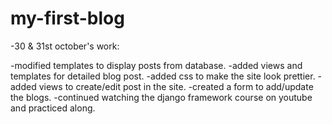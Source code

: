 # my-first-blog

-30 & 31st october's work:

-modified templates to display posts from database.
-added views and templates for detailed blog post.
-added css to make the site look prettier.
-added views to create/edit post in the site.
-created a form to add/update the blogs.
-continued watching the django framework course on youtube and practiced along.

